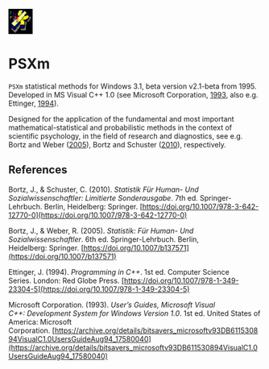 ![figure.\label{ico}](psx.jpg)

# PSXm

`PSXm` statistical methods for Windows 3.1, beta version v2.1-beta from 1995. Developed in MS Visual C++ 1.0 (see Microsoft Corporation, [1993](https://archive.org/details/bitsavers_microsoftv93DB611530894VisualC1.0UsersGuideAug94_17580040), also e.g. Ettinger, [1994](https://doi.org/10.1007/978-1-349-23304-5)).

Designed for the application of the fundamental and most important mathematical-statistical and probabilistic methods in the context of scientific psychology, in the field of research and diagnostics, see e.g. Bortz and Weber ([2005](https://doi.org/10.1007/b137571)), Bortz and Schuster ([2010](https://doi.org/10.1007/978-3-642-12770-0)), respectively.

## References

Bortz, J., & Schuster, C. (2010). *Statistik Für Human- Und Sozialwissenschaftler: Limitierte Sonderausgabe*. 7th ed. Springer-Lehrbuch. Berlin, Heidelberg: Springer. [https://doi.org/10.1007/978-3-642-12770-0](https://doi.org/10.1007/978-3-642-12770-0)

Bortz, J., & Weber, R. (2005). *Statistik: Für Human- Und Sozialwissenschaftler*. 6th ed. Springer-Lehrbuch. Berlin, Heidelberg: Springer. [https://doi.org/10.1007/b137571](https://doi.org/10.1007/b137571)

Ettinger, J. (1994). *Programming in C++*. 1st ed. Computer Science Series. London: Red Globe Press. [https://doi.org/10.1007/978-1-349-23304-5](https://doi.org/10.1007/978-1-349-23304-5)

Microsoft Corporation. (1993). *User’s Guides, Microsoft Visual C++: Development System for Windows Version 1.0*. 1st ed. United States of America: Microsoft Corporation. [https://archive.org/details/bitsavers_microsoftv93DB611530894VisualC1.0UsersGuideAug94_17580040](https://archive.org/details/bitsavers_microsoftv93DB611530894VisualC1.0UsersGuideAug94_17580040)
